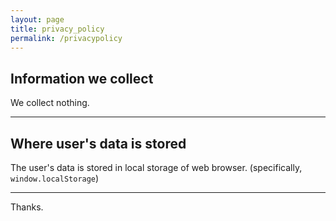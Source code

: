 ```yaml
---
layout: page
title: privacy_policy
permalink: /privacypolicy
---
```


## Information we collect

We collect nothing.

---

## Where user's data is stored

The user's data is stored in local storage of web browser. (specifically, `window.localStorage`)

---

Thanks.
